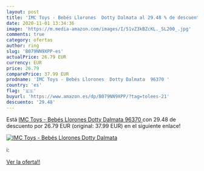 ```yaml
---
layout: post
title: 'IMC Toys - Bebés Llorones  Dotty Dalmata al 29.48 % de descuento'
date: 2020-11-01 13:34:36
image: 'https://m.media-amazon.com/images/I/51vZ3kBZcKL._SL200_.jpg'
comments: true
category: ofertas
author: ring
slug: 'B079NN9XPP-es'
actualPrice: 26.79 EUR
currency: EUR
price: 26.79
comparePrice: 37.99 EUR
prodname: 'IMC Toys - Bebés Llorones  Dotty Dalmata  96370 '
country: 'es'
flag: '🇪🇸'
buyurl: 'https://www.amazon.es/dp/B079NN9XPP/?tag=tolees-21'
descuento: '29.48'
---
```


Está [IMC Toys - Bebés Llorones  Dotty Dalmata  96370 ](https://www.amazon.es/dp/B079NN9XPP/?tag=tolees-21) con 29.48 de descuento por 26.79 EUR (original: 37.99 EUR) en el siguiente enlace!

[![IMC Toys - Bebés Llorones  Dotty Dalmata](https://m.media-amazon.com/images/I/51vZ3kBZcKL._SL200_.jpg)](https://www.amazon.es/dp/B079NN9XPP/?tag=tolees-21)

ℹ️:


[Ver la oferta!!](https://www.amazon.es/dp/B079NN9XPP/?tag=tolees-21)
